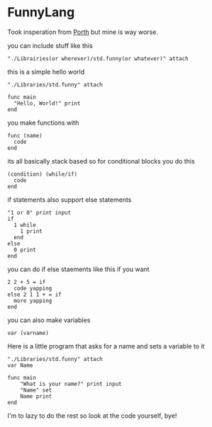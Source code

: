 # FunnyLang
Took insperation from [Porth](https://gitlab.com/tsoding/porth) but mine is way worse.

you can include stuff like this
```
"./Librairies(or wherever)/std.funny(or whatever)" attach
```

this is a simple hello world
```
"./Libraries/std.funny" attach

func main
  "Hello, World!" print
end
```

you make functions with

```
func (name)
  code
end
```

its all basically stack based so for conditional blocks you do this

```
(condition) (while/if)
  code
end
```

if statements also support else statements

```
"1 or 0" print input
if
  1 while
    1 print
  end
else
  0 print
end
```

you can do if else staements like this if you want

```
2 2 + 5 = if
  code yapping
else 2 1 1 + = if
  more yapping
end
```

you can also make variables

```
var (varname)
```

Here is a little program that asks for a name and sets a variable to it

```
"./Libraries/std.funny" attach
var Name

func main
	"What is your name?" print input
	"Name" set
	Name print
end
```

I'm to lazy to do the rest so look at the code yourself, bye!
